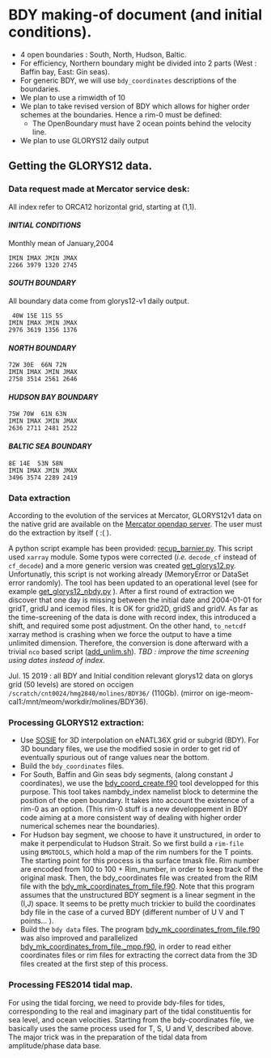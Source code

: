 # BDY making-of document (and initial conditions).

  * 4 open boundaries : South, North, Hudson, Baltic.
  * For efficiency, Northern boundary might be divided into 2 parts (West : Baffin bay, East: Gin seas).
  * For generic BDY, we will use `bdy_coordinates` descriptions of the boundaries.
  * We plan to use a rimwidth of 10
  * We plan to take revised version of BDY which allows for higher order schemes at the boundaries. Hence a rim-0 must be defined:
    * The OpenBoundary must have 2 ocean points behind the velocity line.
  * We plan to use GLORYS12 daily output

## Getting the GLORYS12 data.
### Data request made at Mercator service desk:
  All index refer to ORCA12 horizontal grid, starting at (1,1).

#### ***_INITIAL CONDITIONS_***
   Monthly mean of January,2004

   ```
   IMIN IMAX JMIN JMAX
   2266 3979 1320 2745
   ```

#### ***_SOUTH BOUNDARY_***
  All boundary data come from glorys12-v1 daily output.

   ```
    40W 15E 11S 5S
   IMIN IMAX JMIN JMAX
   2976 3619 1356 1376
   ```

#### ***_NORTH BOUNDARY_***

   ```
   72W 30E  66N 72N
   IMIN IMAX JMIN JMAX
   2758 3514 2561 2646
   ```

#### ***_HUDSON BAY BOUNDARY_***

   ```
   75W 70W  61N 63N
   IMIN IMAX JMIN JMAX
   2636 2711 2481 2522
   ```

#### ***_BALTIC SEA BOUNDARY_***

   ```
   8E 14E  53N 58N
   IMIN IMAX JMIN JMAX
   3496 3574 2289 2419
   ```

### Data extraction
  According to the evolution of the services at Mercator, GLORYS12v1 data on the native grid are available on the 
[Mercator opendap server](http://tds.mercator-ocean.fr/thredds/catalog.html). The user must do the extraction by itself ( :( ).
 
  A python script example has been provided: [recup_barnier.py](../TOOLS/recup_barnier.py). This script used `xarray` module. Some typos were corrected (*i.e.* `decode_cf` instead of `cf_decode`) and a more generic version was created [get_glorys12.py](../TOOLS/get_glorys12.py). Unfortunatly, this script is not working already (MemoryError or DataSet error randomly).
 The tool has been updated to an operational level (see for example [get_glorys12_nbdy.py](../TOOLS/get_glorys12_nbdy.py) ).  After a first round of extraction we discover that one day is missing between the initial date and 2004-01-01 for gridT, gridU and icemod files. It is OK for grid2D, gridS and gridV. As far as the time-screening of the data is done with record index, this introduced a shift, and required some post adjustment.  On the other hand, `to_netcdf` xarray method is crashing when we force the output to have a time unlimited dimension. Therefore, the 
conversion is done afterward with a trivial `nco` based script ([add_unlim.sh](../TOOLS/add_unlim.sh)). _TBD : improve the time screening using dates instead of index._  

  Jul. 15 2019 : all BDY and Initial condition relevant glorys12 data on glorys grid (50 levels) are stored on occigen `/scratch/cnt0024/hmg2840/molines/BDY36/` (110Gb). (mirror on ige-meom-cal1:/mnt/meom/workdir/molines/BDY36).

### Processing GLORYS12 extraction:
 * Use [SOSIE](https://github.com/brodeau/sosie) for 3D interpolation on eNATL36X grid or subgrid (BDY). 
  For 3D boundary files,  we use the modified sosie in order to get rid of eventually spurious out of range values near the bottom.
 * Build the `bdy_coordinates` files.
  *  For South, Baffin and Gin seas bdy segments, (along constant J coordinates), we use the [bdy_coord_create.f90](../DCM_ENERGETICS/DCMTOOLS/DRAKKAR/NEMO4/tools/BDY_TOOLS/src/bdy_coord_create.f90) tool developped for this purpose. This tool takes nambdy_index namelist block to determine the position of the open boundary.  It takes into account the existence of a rim-0 as an option. (This rim-0 stuff is a new developpement in BDY code aiming at a more consistent way of dealing with higher order numerical schemes near the boundaries). 
  * For Hudson bay segment, we choose to have it unstructured, in order to make it perpendiculat to Hudson Strait. So we first build a `rim-file` using `BMGTOOLS`, which hold a map of the rim numbers for the T points. The starting point for this process is tha surface tmask file. Rim number are encoded from 100 to 100 + Rim_number, in order to keep track of the original mask.  Then, the bdy_coordinates file was created from the RIM file with the [bdy_mk_coordinates_from_file.f90](../DCM_ENERGETICS/DCMTOOLS/DRAKKAR/NEMO4/tools/BDY_TOOLS/src/bdy_mk_coordinates_from_file.f90).  Note that this program assumes that the unstructured BDY segment is a linear segment in the (I,J) space. It seems to be pretty much trickier to build the coordinates bdy file in the case of a curved BDY (different number of U V and T points... ).
 * Build the `bdy data` files.
  The program [bdy_mk_coordinates_from_file.f90](../DCM_ENERGETICS/DCMTOOLS/DRAKKAR/NEMO4/tools/BDY_TOOLS/src/bdy_mk_coordinates_from_file.f90) was also improved and parallelized [bdy_mk_coordinates_from_file._mpp.f90](../DCM_ENERGETICS/DCMTOOLS/DRAKKAR/NEMO4/tools/BDY_TOOLS/src/bdy_mk_coordinates_from_file_mpp.f90), in order to read either coordinates files or rim files for extracting the correct data from the 3D files created at the first step of this process. 

### Processing FES2014 tidal map.
  For using the tidal forcing, we need to provide bdy-files for tides, corresponding to the real and imaginary part of the tidal constituentis for sea level, and ocean velocities.  Starting from the bdy-coordinates file, we basically uses the same process used for T, S, U and V, described above.  The major trick was in the preparation of the tidal data from amplitude/phase data base. 
